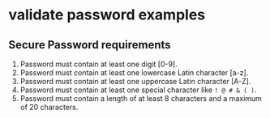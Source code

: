 # validate password examples

## Secure Password requirements

1.  Password must contain at least one digit [0-9].
2.  Password must contain at least one lowercase Latin character [a-z].
3.  Password must contain at least one uppercase Latin character [A-Z].
4.  Password must contain at least one special character like  `! @ # & ( )`.
5.  Password must contain a length of at least 8 characters and a maximum of 20 characters.
